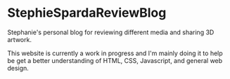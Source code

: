 # StephieSpardaReviewBlog
Stephanie's personal blog for reviewing different media and sharing 3D artwork.

This website is currently a work in progress and I'm mainly doing it to help be get a better understanding of HTML, CSS, Javascript, and general web design.
